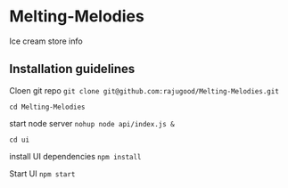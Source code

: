 # Melting-Melodies

Ice cream store info

## Installation guidelines

Cloen git repo
`git clone git@github.com:rajugood/Melting-Melodies.git`

`cd Melting-Melodies`

start node server
`nohup node api/index.js &`

`cd ui`

install UI dependencies
`npm install`

Start UI
`npm start`
